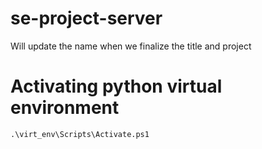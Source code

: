 # se-project-server
Will update the name when we finalize the title and project


# Activating python virtual environment
`.\virt_env\Scripts\Activate.ps1`                 
